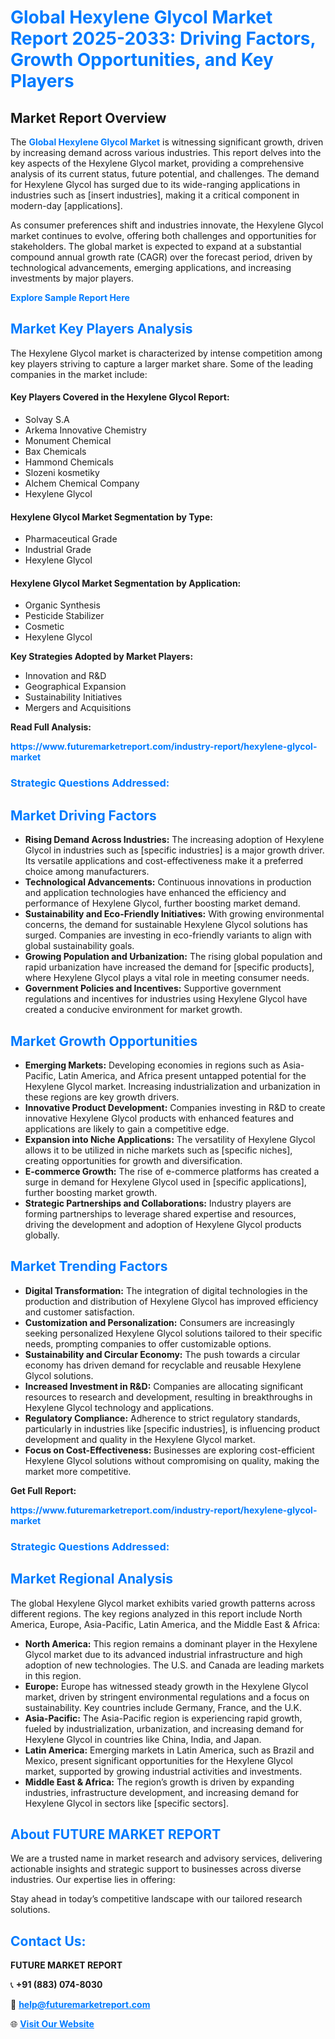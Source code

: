 <h1 style="color: #007BFF;">Global Hexylene Glycol Market Report 2025-2033: Driving Factors, Growth Opportunities, and Key Players</h1>

<section id="overview">
<h2>Market Report Overview</h2>
<p>The <a href="https://www.futuremarketreport.com/industry-report/hexylene-glycol-market" style="color: #007BFF; text-decoration: none;"><strong>Global Hexylene Glycol Market</strong></a> is witnessing significant growth, driven by increasing demand across various industries. This report delves into the key aspects of the Hexylene Glycol market, providing a comprehensive analysis of its current status, future potential, and challenges. The demand for Hexylene Glycol has surged due to its wide-ranging applications in industries such as [insert industries], making it a critical component in modern-day [applications].</p>
<p>As consumer preferences shift and industries innovate, the Hexylene Glycol market continues to evolve, offering both challenges and opportunities for stakeholders. The global market is expected to expand at a substantial compound annual growth rate (CAGR) over the forecast period, driven by technological advancements, emerging applications, and increasing investments by major players.</p>
</section>

<section id="overview">
<p><a href="https://www.futuremarketreport.com/request-sample/reportId=100151" style="color: #007BFF; text-decoration: none;"><strong>Explore Sample Report Here</strong></a></p>
</section>

<section id="key-players">
<h2 style="color: #007BFF;">Market Key Players Analysis</h2>
<p>The Hexylene Glycol market is characterized by intense competition among key players striving to capture a larger market share. Some of the leading companies in the market include:</p>
<h4>Key Players Covered in the Hexylene Glycol Report:</h4>
<ul><li>Solvay S.A</li><li>Arkema Innovative Chemistry</li><li>Monument Chemical</li><li>Bax Chemicals</li><li>Hammond Chemicals</li><li>Slozeni kosmetiky</li><li>Alchem Chemical Company</li><li>Hexylene Glycol</li></ul>
<h4>Hexylene Glycol Market Segmentation by Type:</h4>
<ul><li>Pharmaceutical Grade</li><li>Industrial Grade</li><li>Hexylene Glycol</li></ul>

<h4>Hexylene Glycol Market Segmentation by Application:</h4>
<ul><li>Organic Synthesis</li><li>Pesticide Stabilizer</li><li>Cosmetic</li><li>Hexylene Glycol</li></ul>
<p><strong>Key Strategies Adopted by Market Players:</strong></p>
<ul>
<li>Innovation and R&D</li>
<li>Geographical Expansion</li>
<li>Sustainability Initiatives</li>
<li>Mergers and Acquisitions</li>
</ul>
</section>

<section>
<p><strong>Read Full Analysis: </strong></p><a href="https://www.futuremarketreport.com/industry-report/hexylene-glycol-market" style="color: #007BFF; text-decoration: none;"><strong>https://www.futuremarketreport.com/industry-report/hexylene-glycol-market</strong></a>
<h3 style="color: #007BFF;">Strategic Questions Addressed:</h3>
</section>

<section id="driving-factors">
<h2 style="color: #007BFF;">Market Driving Factors</h2>
<ul>
<li><strong>Rising Demand Across Industries:</strong> The increasing adoption of Hexylene Glycol in industries such as [specific industries] is a major growth driver. Its versatile applications and cost-effectiveness make it a preferred choice among manufacturers.</li>
<li><strong>Technological Advancements:</strong> Continuous innovations in production and application technologies have enhanced the efficiency and performance of Hexylene Glycol, further boosting market demand.</li>
<li><strong>Sustainability and Eco-Friendly Initiatives:</strong> With growing environmental concerns, the demand for sustainable Hexylene Glycol solutions has surged. Companies are investing in eco-friendly variants to align with global sustainability goals.</li>
<li><strong>Growing Population and Urbanization:</strong> The rising global population and rapid urbanization have increased the demand for [specific products], where Hexylene Glycol plays a vital role in meeting consumer needs.</li>
<li><strong>Government Policies and Incentives:</strong> Supportive government regulations and incentives for industries using Hexylene Glycol have created a conducive environment for market growth.</li>
</ul>
</section>

<section id="growth-opportunities">
<h2 style="color: #007BFF;">Market Growth Opportunities</h2>
<ul>
<li><strong>Emerging Markets:</strong> Developing economies in regions such as Asia-Pacific, Latin America, and Africa present untapped potential for the Hexylene Glycol market. Increasing industrialization and urbanization in these regions are key growth drivers.</li>
<li><strong>Innovative Product Development:</strong> Companies investing in R&D to create innovative Hexylene Glycol products with enhanced features and applications are likely to gain a competitive edge.</li>
<li><strong>Expansion into Niche Applications:</strong> The versatility of Hexylene Glycol allows it to be utilized in niche markets such as [specific niches], creating opportunities for growth and diversification.</li>
<li><strong>E-commerce Growth:</strong> The rise of e-commerce platforms has created a surge in demand for Hexylene Glycol used in [specific applications], further boosting market growth.</li>
<li><strong>Strategic Partnerships and Collaborations:</strong> Industry players are forming partnerships to leverage shared expertise and resources, driving the development and adoption of Hexylene Glycol products globally.</li>
</ul>
</section>

<section id="trending-factors">
<h2 style="color: #007BFF;">Market Trending Factors</h2>
<ul>
<li><strong>Digital Transformation:</strong> The integration of digital technologies in the production and distribution of Hexylene Glycol has improved efficiency and customer satisfaction.</li>
<li><strong>Customization and Personalization:</strong> Consumers are increasingly seeking personalized Hexylene Glycol solutions tailored to their specific needs, prompting companies to offer customizable options.</li>
<li><strong>Sustainability and Circular Economy:</strong> The push towards a circular economy has driven demand for recyclable and reusable Hexylene Glycol solutions.</li>
<li><strong>Increased Investment in R&D:</strong> Companies are allocating significant resources to research and development, resulting in breakthroughs in Hexylene Glycol technology and applications.</li>
<li><strong>Regulatory Compliance:</strong> Adherence to strict regulatory standards, particularly in industries like [specific industries], is influencing product development and quality in the Hexylene Glycol market.</li>
<li><strong>Focus on Cost-Effectiveness:</strong> Businesses are exploring cost-efficient Hexylene Glycol solutions without compromising on quality, making the market more competitive.</li>
</ul>
</section>

<section>
<p><strong>Get Full Report: </strong></p><a href="https://www.futuremarketreport.com/industry-report/hexylene-glycol-market" style="color: #007BFF; text-decoration: none;"><strong>https://www.futuremarketreport.com/industry-report/hexylene-glycol-market</strong></a>
<h3 style="color: #007BFF;">Strategic Questions Addressed:</h3>
</section>


<section id="regional-analysis">
<h2 style="color: #007BFF;">Market Regional Analysis</h2>
<p>The global Hexylene Glycol market exhibits varied growth patterns across different regions. The key regions analyzed in this report include North America, Europe, Asia-Pacific, Latin America, and the Middle East & Africa:</p>
<ul>
<li><strong>North America:</strong> This region remains a dominant player in the Hexylene Glycol market due to its advanced industrial infrastructure and high adoption of new technologies. The U.S. and Canada are leading markets in this region.</li>
<li><strong>Europe:</strong> Europe has witnessed steady growth in the Hexylene Glycol market, driven by stringent environmental regulations and a focus on sustainability. Key countries include Germany, France, and the U.K.</li>
<li><strong>Asia-Pacific:</strong> The Asia-Pacific region is experiencing rapid growth, fueled by industrialization, urbanization, and increasing demand for Hexylene Glycol in countries like China, India, and Japan.</li>
<li><strong>Latin America:</strong> Emerging markets in Latin America, such as Brazil and Mexico, present significant opportunities for the Hexylene Glycol market, supported by growing industrial activities and investments.</li>
<li><strong>Middle East & Africa:</strong> The region’s growth is driven by expanding industries, infrastructure development, and increasing demand for Hexylene Glycol in sectors like [specific sectors].</li>
</ul>
</section>

<footer>
<h2 style="color: #007BFF;">About FUTURE MARKET REPORT</h2>
<p>We are a trusted name in market research and advisory services, delivering actionable insights and strategic support to businesses across diverse industries. Our expertise lies in offering:</p>

<p>Stay ahead in today’s competitive landscape with our tailored research solutions.</p>

<h2 style="color: #007BFF;">Contact Us:</h2>
<p><strong>FUTURE MARKET REPORT</strong></p>
<p>📞 <strong>+91 (883) 074-8030</strong></p>
<p>📧 <strong><a href="mailto:help@futuremarketreport.com" style="color: #007BFF;">help@futuremarketreport.com</a></strong></p>
<p>🌐 <strong><a href="https://www.futuremarketreport.com/" style="color: #007BFF;">Visit Our Website</a></strong></p>
</footer>